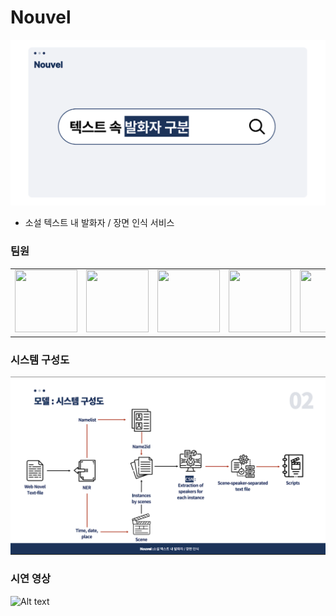 # Nouvel
![Alt text](docs/image.png)

- 소설 텍스트 내 발화자 / 장면 인식 서비스

### 팀원
|||||||
|:-:|:-:|:-:|:-:|:-:|:-:|
|<a href="https://github.com/kangminhyeok02"><img src="https://avatars.githubusercontent.com/u/110012174?v=4" width="100" height="100"></a>|<a href="https://github.com/duwjd"><img src="https://avatars.githubusercontent.com/u/31474225?v=4" width="100" height="100"></a>|<a href="https://github.com/yuneun92"><img src="https://avatars.githubusercontent.com/u/101092482?v=4" width="100" height="100"></a>|<a href="https://github.com/Hawon-Lee"><img src="https://avatars.githubusercontent.com/u/136240081?v=4" width="100" height="100"></a>|<a href="https://github.com/07LEE"><img src="https://avatars.githubusercontent.com/u/95900411?v=4" width="100" height="100"></a>|<a href="https://github.com/SeungHoJUN"><img src="https://avatars.githubusercontent.com/u/89953442?v=4" width="100" height="100"></a>|


### 시스템 구성도

![Alt text](docs/image-2.png)

### 시연 영상

![Alt text](docs/5%EC%A1%B0_%EC%8B%9C%EC%97%B0%EC%98%81%EC%83%81.gif)
